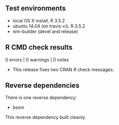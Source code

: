 ## Test environments

- local OS X install, R 3.5.2
- ubuntu 14.04 (on travis-ci), R 3.5.2
- win-builder (devel and release)

## R CMD check results

0 errors | 0 warnings | 0 notes

- This release fixes two CRAN _R_ check messages.

## Reverse dependencies

There is one reverse dependency:

- bssm

This reverse dependency built cleanly.

